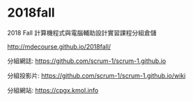 # 2018fall
2018 Fall 計算機程式與電腦輔助設計實習課程分組倉儲

http://mdecourse.github.io/2018fall/

分組網誌: https://github.com/scrum-1/scrum-1.github.io

分組投影片: https://github.com/scrum-1/scrum-1.github.io/wiki

分組網站: https://cpgx.kmol.info
